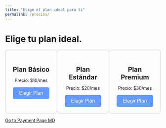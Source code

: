 ```yaml
---
title: "Elige el plan ideal para ti"
permalink: /precios/
---
```


# Elige tu plan ideal.

<style>
.plan-container {
  display: flex;
  justify-content: space-around;
}

.plan {
  width: 300px; /* Ancho deseado de cada plan */
  padding: 20px;
  border: 1px solid #ccc;
  border-radius: 8px;
  text-align: center;
}

.plan h2 {
  margin-bottom: 10px;
}

.plan-button {
  background-color: #6699ff; /* Cambio de color */
  color: white;
  border: none;
  padding: 10px 20px;
  text-align: center;
  text-decoration: none;
  display: inline-block;
  font-size: 16px;
  border-radius: 5px;
  cursor: pointer;
}

.plan-button:hover {
  background-color: #4c80d9; /* Cambio de color en el hover */
}
</style>

<div class="plan-container">
  <div class="plan">
    <h2>Plan Básico</h2>
    <p>Precio: $10/mes</p>
    <button class="plan-button" onclick="location.href='/payment_form/?plan=basico'">Elegir Plan</button>
  </div>

  <div class="plan">
    <h2>Plan Estándar</h2>
    <p>Precio: $20/mes</p>
    <button class="plan-button" onclick="location.href='/payment_form/?plan=estandar'">Elegir Plan</button>
  </div>

  <div class="plan">
    <h2>Plan Premium</h2>
    <p>Precio: $30/mes</p>
    <button class="plan-button" onclick="location.href='/payment_form/?plan=premium'">Elegir Plan</button>
  </div>
</div>



[Go to Payment Page MD](/payment_form/)
